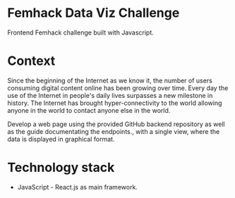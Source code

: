 # Femhack Data Viz Challenge
Frontend Femhack challenge built with Javascript.

# Context 
Since the beginning of the Internet as we know it, the number of users consuming digital content online has been growing over time. Every day the use of the Internet in people's daily lives surpasses a new milestone in history. The Internet has brought hyper-connectivity to the world allowing anyone in the world to contact anyone else in the world.

Develop a web page using the provided GitHub backend repository as well as the guide documentating the endpoints., with a single view, where the data is displayed in graphical format.

# Technology stack
 - JavaScript - React.js as main framework. 
